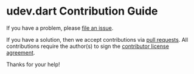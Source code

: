 # udev.dart Contribution Guide

If you have a problem, please [file an issue](https://github.com/canonical/udev.dart/issues/new).

If you have a solution, then we accept contributions via [pull requests](https://github.com/canonical/udev.dart/pulls).
All contributions require the author(s) to sign the [contributor license agreement](http://www.ubuntu.com/legal/contributors/).

Thanks for your help!
